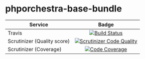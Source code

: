 phporchestra-base-bundle
========================

| Service       | Badge         |
| ------------- |:-------------:|
| Travis | [![Build Status](https://magnum.travis-ci.com/itkg/phporchestra-base-bundle.svg?token=zUmkkzeKcfEj4VpHHRaZ&branch=master)](https://magnum.travis-ci.com/itkg/phporchestra-base-bundle) |
| Scrutinizer (Quality score) | [![Scrutinizer Code Quality](https://scrutinizer-ci.com/g/itkg/phporchestra-base-bundle/badges/quality-score.png?b=master&s=35466ed5ff778a6acfa060da4ce7e85a8a69f634)](https://scrutinizer-ci.com/g/itkg/phporchestra-base-bundle/?branch=master) |
| Scrutinizer (Coverage) | [![Code Coverage](https://scrutinizer-ci.com/g/itkg/phporchestra-base-bundle/badges/coverage.png?b=master&s=e828a78b9b0b646478e0b32ceed45dffee8c1c0e)](https://scrutinizer-ci.com/g/itkg/phporchestra-base-bundle/?branch=master) |
